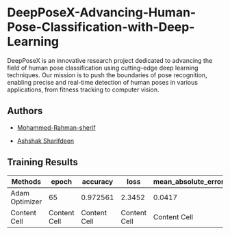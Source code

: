 # DeepPoseX-Advancing-Human-Pose-Classification-with-Deep-Learning
DeepPoseX is an innovative research project dedicated to advancing the field of human pose classification using cutting-edge deep learning techniques. Our mission is to push the boundaries of pose recognition, enabling precise and real-time detection of human poses in various applications, from fitness tracking to computer vision.

## Authors
- [Mohammed-Rahman-sherif](https://github.com/Mohammed-Rahman-sherif)

- [Ashshak Sharifdeen](https://github.com/ashshaksharifdeen)


## Training Results
| Methods   | epoch |  accuracy |loss |mean_absolute_error |val_accuracy |val_loss |val_mean_absolute_error |Status |
| ------------- | ------------- |------------- |------------- |------------- |------------- |------------- |------------- |------------- |
| Adam Optimizer  | 65  | 0.972561  | 2.3452  | 0.0417  |0.5675  |3.74307|0.2209  | Over fitting  |
| Content Cell  | Content Cell  |Content Cell  |Content Cell |Content Cell  |Content Cell  |Content Cell  |Content Cell  |




